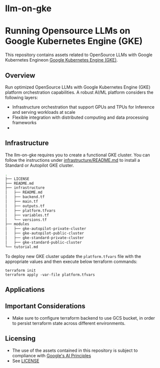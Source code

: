# llm-on-gke
# Running Opensource LLMs on Google Kubernetes Engine (GKE)

This repository contains assets related to OpenSource LLMs with Google Kubernetes Engineon
[Google Kubernetes Engine (GKE)](https://cloud.google.com/kubernetes-engine/docs/integrations/ai-infra).

## Overview

Run optimized OpenSource LLMs with Google Kubernetes Engine (GKE) platform orchestration capabilities. A robust AI/ML platform considers the following layers:

- Infrastructure orchestration that support GPUs and TPUs for Inference and serving workloads at scale
- Flexible integration with distributed computing and data processing frameworks
-

## Infrastructure

The llm-on-gke requires you to create a functional GKE cluster. You can follow the instructions under [infrastructure/README.md](./infrastructure/README.md) to install a Standard or Autopilot GKE cluster.

```bash
.
├── LICENSE
├── README.md
├── infrastructure
│   ├── README.md
│   ├── backend.tf
│   ├── main.tf
│   ├── outputs.tf
│   ├── platform.tfvars
│   ├── variables.tf
│   └── versions.tf
├── modules
│   ├── gke-autopilot-private-cluster
│   ├── gke-autopilot-public-cluster
│   ├── gke-standard-private-cluster
│   ├── gke-standard-public-cluster
└── tutorial.md
```

To deploy new GKE cluster update the `platform.tfvars` file with the appropriate values and then execute below terraform commands:
```
terraform init
terraform apply -var-file platform.tfvars
```


## Applications


## Important Considerations
- Make sure to configure terraform backend to use GCS bucket, in order to persist terraform state across different environments.


## Licensing

* The use of the assets contained in this repository is subject to compliance with [Google's AI Principles](https://ai.google/responsibility/principles/)
* See [LICENSE](/LICENSE)
